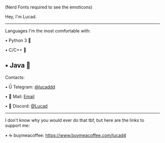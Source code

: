 (Nerd Fonts required to see the emoticons)

Hey, I'm Lucad.

---

Languages I'm the most comfortable with:

  •  Python 3  

  •  C/C++  

  •  Java 
---

Contacts:

  •       Telegram: [@lucaddd](https://t.me/lucaddd)

  •       Mail: [Email](mailto:dintronoluca758@gmail.com)

  • 󰙯      Discord: [@Lucad](https://discord.com/users/634015525625921557)

---

I don't know why you would ever do that tbf, but here are the links to support me:

  • ☕ buymeacoffee: https://www.buymeacoffee.com/lucad4
